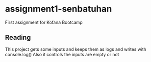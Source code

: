 # assignment1-senbatuhan

First assignment for Kofana Bootcamp

## Reading

This project gets some inputs and keeps them as logs and writes with console.log()
Also it controls the inputs are empty or not
